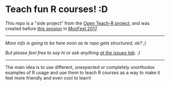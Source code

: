 # Teach fun R courses! :D

This repo is a "side project" from the [Open Teach-R project](https://github.com/marcosvital/teach-R-project), and was created before [this session](https://guidebook.com/guide/114124/event/16741544/) in [MozFest 2017](mozillafestival.org).

***

*More info is going to be here soon as te repo gets structured, ok? ;)*

*But please feel free to say hi or ask anything [at the issues tab](https://github.com/marcosvital/teach-r-fun/issues). :)*

***

The main idea is to use different, unexpected or completely unorthodox examples of R usage and use them to teach R courses as a way to make it feel more friendly and even cool to learn!
